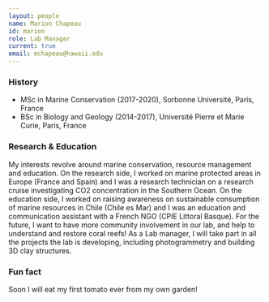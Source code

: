 ```yaml
---
layout: people
name: Marion Chapeau
id: marion
role: Lab Manager
current: true
email: mchapeau@hawaii.edu
---
```


### History

- MSc in Marine Conservation (2017-2020), Sorbonne Université, Paris, France
- BSc in Biology and Geology (2014-2017), Université Pierre et Marie Curie, Paris, France

### Research & Education

My interests revolve around marine conservation, resource management and education. On the research side, I worked on marine protected areas in Europe (France and Spain) and I was a research technician on a research cruise investigating CO2 concentration in the Southern Ocean. On the education side, I worked on raising awareness on sustainable consumption of marine resources in Chile (Chile es Mar) and I was an education and communication assistant with a French NGO (CPIE Littoral Basque). For the future, I want to have more community involvement in our lab, and help to understand and restore coral reefs! As a Lab manager, I will take part in all the projects the lab is developing, including photogrammetry and building 3D clay structures.

### Fun fact

Soon I will eat my first tomato ever from my own garden!
